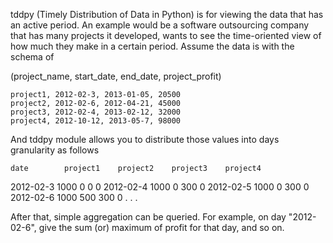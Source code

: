 tddpy (Timely Distribution of Data in Python) is for viewing the data that has an active period. An example would be a software outsourcing company that has many projects it developed, wants to see the time-oriented view of how much they make in a certain period. Assume the data is with the schema of 

(project_name, start_date, end_date, project_profit)

    project1, 2012-02-3, 2013-01-05, 20500
    project2, 2012-02-6, 2012-04-21, 45000
    project3, 2012-02-4, 2013-02-12, 32000
    project4, 2012-10-12, 2013-05-7, 98000
    
And tddpy module allows you to distribute those values into days granularity as follows

    date        project1    project2    project3    project4
2012-02-3       1000        0           0           0
2012-02-4       1000        0           300         0
2012-02-5       1000        0           300         0
2012-02-6       1000        500         300         0
    .
    .
    .
    
After that, simple aggregation can be queried. For example, on day "2012-02-6", give the sum (or) maximum of profit for that day, and so on.
